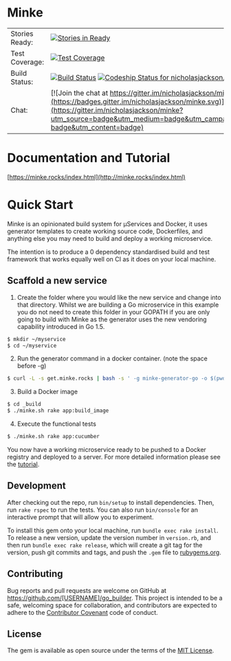 # Minke

|     |     |
|-----|-----|
| Stories Ready: | [![Stories in Ready](https://badge.waffle.io/nicholasjackson/minke.png?label=ready&title=Ready)](https://waffle.io/nicholasjackson/minke) |
| Test Coverage: | [![Test Coverage](https://codeclimate.com/github/nicholasjackson/minke/badges/coverage.svg)](https://codeclimate.com/github/nicholasjackson/minke/coverage) |
| Build Status: | [![Build Status](https://travis-ci.org/nicholasjackson/minke.svg?branch=master)](https://travis-ci.org/nicholasjackson/minke) [ ![Codeship Status for nicholasjackson/minke](https://codeship.com/projects/9e365bb0-46c3-0134-0bf1-568f97ef61e4/status?branch=master)](https://codeship.com/projects/168996) |
| Chat: | [![Join the chat at https://gitter.im/nicholasjackson/minke](https://badges.gitter.im/nicholasjackson/minke.svg)](https://gitter.im/nicholasjackson/minke?utm_source=badge&utm_medium=badge&utm_campaign=pr-badge&utm_content=badge) |

# Documentation and Tutorial 
[https://minke.rocks/index.html](http://minke.rocks/index.html)

# Quick Start
Minke is an opinionated build system for μServices and Docker, it uses generator templates to create working source code, Dockerfiles, and anything else you may need to build and deploy a working microservice.

The intention is to produce a 0 dependency standardised build and test framework that works equally well on CI as it does on your local machine.

## Scaffold a new service
1. Create the folder where you would like the new service and change into that directory.  Whilst we are building a Go microservice in this example you do not need to create this folder in your GOPATH if you are only going to build with Minke as the generator uses the new vendoring capability introduced in Go 1.5.

```bash
$ mkdir ~/myservice
$ cd ~/myservice
```

2. Run the generator command in a docker container. (note the space before -g)

```bash
$ curl -L -s get.minke.rocks | bash -s ' -g minke-generator-go -o $(pwd) -n github.com/nicholasjackson -a myservice'
```

3. Build a Docker image

```bash
$ cd _build
$ ./minke.sh rake app:build_image
```

4. Execute the functional tests

```bash
$ ./minke.sh rake app:cucumber
```

You now have a working microservice ready to be pushed to a Docker registry and deployed to a server.  For more detailed information please see the [tutorial](tutorial.html).

## Development

After checking out the repo, run `bin/setup` to install dependencies. Then, run `rake rspec` to run the tests. You can also run `bin/console` for an interactive prompt that will allow you to experiment.

To install this gem onto your local machine, run `bundle exec rake install`. To release a new version, update the version number in `version.rb`, and then run `bundle exec rake release`, which will create a git tag for the version, push git commits and tags, and push the `.gem` file to [rubygems.org](https://rubygems.org).

## Contributing

Bug reports and pull requests are welcome on GitHub at https://github.com/[USERNAME]/go_builder. This project is intended to be a safe, welcoming space for collaboration, and contributors are expected to adhere to the [Contributor Covenant](contributor-covenant.org) code of conduct.


## License

The gem is available as open source under the terms of the [MIT License](http://opensource.org/licenses/MIT).



